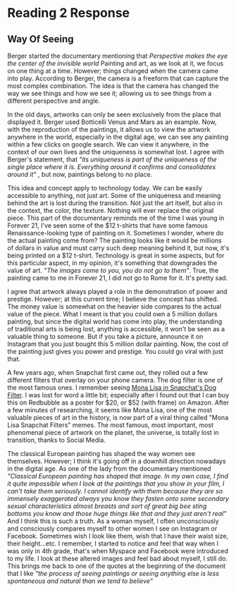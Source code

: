 # Reading 2 Response 
## Way Of Seeing  

Berger started the documentary mentioning that *Perspective makes the eye the center of the invisible world* Painting and art, as we look at it, we focus on one thing at a time. However; things changed when the camera came into play. According to Berger, the camera is a freeform that can capture the most complex combination. The idea is that the camera has changed the way we see things and how we see it; allowing us to see things from a different perspective and angle. 

In the old days, artworks can only be seen exclusively from the place that displayed it. Berger used Botticelli Venus and Mars as an example. Now, with the reproduction of the paintings, it allows us to view the artwork anywhere in the world, especially in the digital age, we can see any painting within a few clicks on google search. We can view it anywhere, in the context of our own lives and the uniqueness is somewhat lost. I agree with Berger's statement, that *"its uniqueness is part of the uniqueness of the single place where it is. Everything around it confirms and consolidates around it"* , but now, paintings belong to no place. 

This idea and concept apply to technology today. We can be easily accessible to anything, not just art. Some of the uniqueness and meaning behind the art is lost during the transition. Not just the art itself, but also in the context, the color, the texture. Nothing will ever replace the original piece. This part of the documentary reminds me of the time I was young in Forever 21, I've seen some of the $12 t-shirts that have some famous Renaissance-looking type of painting on it. Sometimes I wonder, where do the actual painting come from? The painting looks like it would be millions of dollars in value and must carry such deep meaning behind it, but now, it's being printed on a $12 t-shirt. Technology is great in some aspects, but for this particular aspect, in my opinion, it's something that downgrades the value of art. *"The images come to you, you do not go to them"*. True, the painting came to me in Forever 21, I did not go to Rome for it. It's pretty sad.

I agree that artwork always played a role in the demonstration of power and prestige. However; at this current time; I believe the concept has shifted. The money value is somewhat on the heavier side compares to the actual value of the piece. What I meant is that you could own a 5 million dollars painting, but since the digital world has come into play, the understanding of traditional arts is being lost, anything is accessible, it won't be seen as a valuable thing to someone. But if you take a picture, announce it on Instagram that you just bought this 5 million dollar painting. Now, the cost of the painting just gives you power and prestige. You could go viral with just that. 

A few years ago, when Snapchat first came out, they rolled out a few different filters that overlay on your phone camera. The dog filter is one of the most famous ones. I remember seeing [Mona Lisa in Snapchat's Dog Filter](https://ih0.redbubble.net/image.451066260.4889/flat,800x800,070,f.jpg). I was lost for word a little bit; especially after I found out that I can buy this on Redbubble as a poster for $20, or $52 (with frame) on Amazon. After a few minutes of researching, it seems like Mona Lisa, one of the most valuable pieces of art in the history, is now part of a viral thing called "Mona Lisa Snapchat Filters" memes. The most famous, most important, most phenomenal piece of artwork on the planet, the universe, is totally lost in transition, thanks to Social Media.

The classical European painting has shaped the way women see themselves. However; I think it's going off in a downhill direction nowadays in the digital age. As one of the lady from the documentary mentioned *"Classical European painting has shaped that image. In my own case, I find it quite impossible when I look at the paintings that you show in your film, I can't take them seriously. I cannot identify with them because they are so immensely exaggerated always you know they fasten onto some secondary sexual characteristics almost breasts and sort of great big bee sting bottoms you know and those huge things like that and they just aren't real"* And I think this is such a truth. As a woman myself, I often unconsciously and consciously compares myself to other women I see on Instagram or Facebook. Sometimes wish I look like them, wish that I have their waist size, their height...etc.  I remember, I started to notice and feel that way when I was only in 4th grade, that's when Myspace and Facebook were introduced to my life. I look at these altered images and feel bad about myself, I still do. This brings me back to one of the quotes at the beginning of the document that I like *"the process of seeing paintings or seeing anything else is less spontaneous and natural than we tend to believe"*




